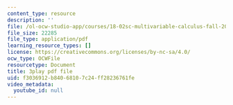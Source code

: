 ```yaml
---
content_type: resource
description: ''
file: /ol-ocw-studio-app/courses/18-02sc-multivariable-calculus-fall-2010/f3036912b84068107c24ff28236761fe_Tgk9wURblAw.pdf
file_size: 22285
file_type: application/pdf
learning_resource_types: []
license: https://creativecommons.org/licenses/by-nc-sa/4.0/
ocw_type: OCWFile
resourcetype: Document
title: 3play pdf file
uid: f3036912-b840-6810-7c24-ff28236761fe
video_metadata:
  youtube_id: null
---
```

